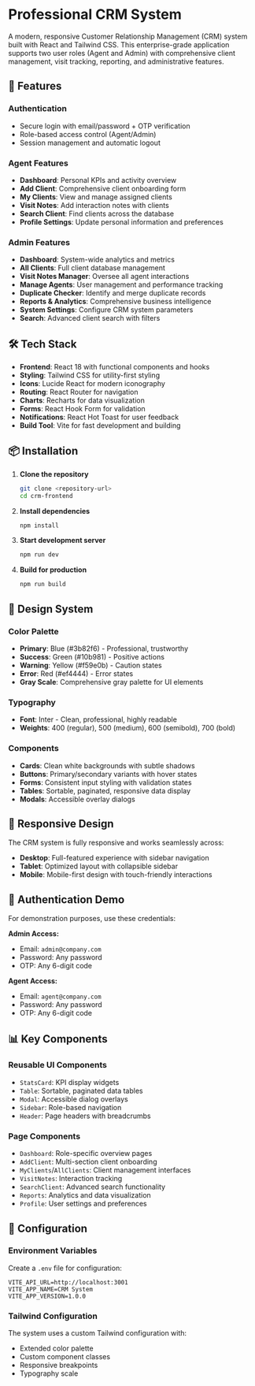 # Professional CRM System

A modern, responsive Customer Relationship Management (CRM) system built with React and Tailwind CSS. This enterprise-grade application supports two user roles (Agent and Admin) with comprehensive client management, visit tracking, reporting, and administrative features.

## 🚀 Features

### Authentication
- Secure login with email/password + OTP verification
- Role-based access control (Agent/Admin)
- Session management and automatic logout

### Agent Features
- **Dashboard**: Personal KPIs and activity overview
- **Add Client**: Comprehensive client onboarding form
- **My Clients**: View and manage assigned clients
- **Visit Notes**: Add interaction notes with clients
- **Search Client**: Find clients across the database
- **Profile Settings**: Update personal information and preferences

### Admin Features
- **Dashboard**: System-wide analytics and metrics
- **All Clients**: Full client database management
- **Visit Notes Manager**: Oversee all agent interactions
- **Manage Agents**: User management and performance tracking
- **Duplicate Checker**: Identify and merge duplicate records
- **Reports & Analytics**: Comprehensive business intelligence
- **System Settings**: Configure CRM system parameters
- **Search**: Advanced client search with filters

## 🛠 Tech Stack

- **Frontend**: React 18 with functional components and hooks
- **Styling**: Tailwind CSS for utility-first styling
- **Icons**: Lucide React for modern iconography
- **Routing**: React Router for navigation
- **Charts**: Recharts for data visualization
- **Forms**: React Hook Form for validation
- **Notifications**: React Hot Toast for user feedback
- **Build Tool**: Vite for fast development and building

## 📦 Installation

1. **Clone the repository**
   ```bash
   git clone <repository-url>
   cd crm-frontend
   ```

2. **Install dependencies**
   ```bash
   npm install
   ```

3. **Start development server**
   ```bash
   npm run dev
   ```

4. **Build for production**
   ```bash
   npm run build
   ```

## 🎨 Design System

### Color Palette
- **Primary**: Blue (#3b82f6) - Professional, trustworthy
- **Success**: Green (#10b981) - Positive actions
- **Warning**: Yellow (#f59e0b) - Caution states
- **Error**: Red (#ef4444) - Error states
- **Gray Scale**: Comprehensive gray palette for UI elements

### Typography
- **Font**: Inter - Clean, professional, highly readable
- **Weights**: 400 (regular), 500 (medium), 600 (semibold), 700 (bold)

### Components
- **Cards**: Clean white backgrounds with subtle shadows
- **Buttons**: Primary/secondary variants with hover states
- **Forms**: Consistent input styling with validation states
- **Tables**: Sortable, paginated, responsive data display
- **Modals**: Accessible overlay dialogs

## 📱 Responsive Design

The CRM system is fully responsive and works seamlessly across:
- **Desktop**: Full-featured experience with sidebar navigation
- **Tablet**: Optimized layout with collapsible sidebar
- **Mobile**: Mobile-first design with touch-friendly interactions

## 🔐 Authentication Demo

For demonstration purposes, use these credentials:

**Admin Access:**
- Email: `admin@company.com`
- Password: Any password
- OTP: Any 6-digit code

**Agent Access:**
- Email: `agent@company.com`
- Password: Any password
- OTP: Any 6-digit code

## 📊 Key Components

### Reusable UI Components
- `StatsCard`: KPI display widgets
- `Table`: Sortable, paginated data tables
- `Modal`: Accessible dialog overlays
- `Sidebar`: Role-based navigation
- `Header`: Page headers with breadcrumbs

### Page Components
- `Dashboard`: Role-specific overview pages
- `AddClient`: Multi-section client onboarding
- `MyClients`/`AllClients`: Client management interfaces
- `VisitNotes`: Interaction tracking
- `SearchClient`: Advanced search functionality
- `Reports`: Analytics and data visualization
- `Profile`: User settings and preferences

## 🔧 Configuration

### Environment Variables
Create a `.env` file for configuration:

```env
VITE_API_URL=http://localhost:3001
VITE_APP_NAME=CRM System
VITE_APP_VERSION=1.0.0
```

### Tailwind Configuration
The system uses a custom Tailwind configuration with:
- Extended color palette
- Custom component classes
- Responsive breakpoints
- Typography scale
